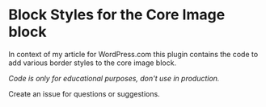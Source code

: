 # Block Styles for the Core Image block

In context of my article for WordPress.com this plugin contains the code to add various border styles to the core image block. 

_Code is only for educational purposes, don't use in production._

Create an issue for questions or suggestions. 
